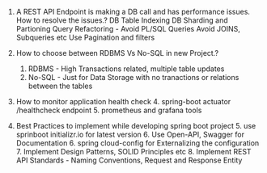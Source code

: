 1. A REST API Endpoint is making a DB call and has performance issues. How to resolve the issues.? 
    DB Table Indexing
    DB Sharding and Partioning
    Query Refactoring -
        Avoid PL/SQL Queries
        Avoid JOINS, Subqueries etc
        Use Pagination and filters

2. How to choose between RDBMS Vs No-SQL in new Project.?
   1. RDBMS - High Transactions related, multiple table updates
   2. No-SQL - Just for Data Storage with no tranactions or relations between the tables

3. How to monitor application health check
   4. spring-boot actuator /healthcheck endpoint
   5. prometheus and grafana tools

4. Best Practices to implement while developing spring boot project
   5. use sprinboot initializr.io for latest version
   6. Use Open-API, Swagger for Documentation
   6. spring cloud-config for Externalizing the configuration
   7. Implement Design Patterns, SOLID Principles etc
   8. Implement REST API Standards - Naming Conventions, Request and Response Entity